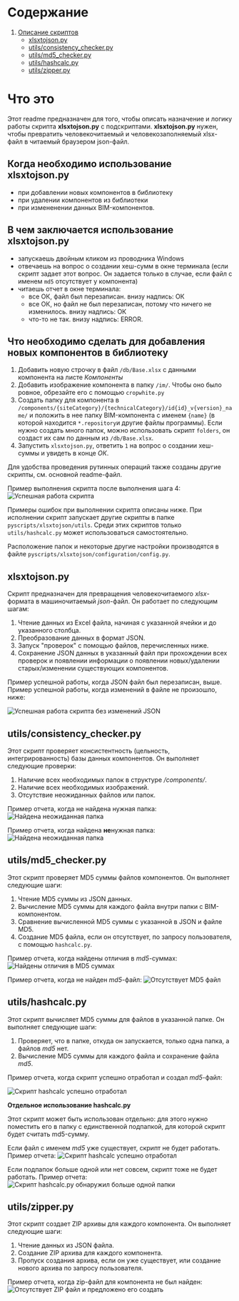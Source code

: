 # Содержание

1. [Описание скриптов](#описание-скриптов)
   - [xlsxtojson.py](#xlsxtojsonpy)
   - [utils/consistency_checker.py](#utilsconsistency_checkerpy)
   - [utils/md5_checker.py](#utilsmd5_checkerpy)
   - [utils/hashcalc.py](#utilshashcalcpy)
   - [utils/zipper.py](#utilszipperpy)

# Что это

Этот readme предназначен для того, чтобы описать назначение и логику работы скрипта **xlsxtojson.py** с подскриптами.  **xlsxtojson.py** нужен, чтобы превратить человекочитаемый и человекозаполняемый xlsx-файл в читаемый браузером json-файл.

## Когда необходимо использование **xlsxtojson.py**
- при добавлении новых компонентов в библиотеку
- при удалении компонентов из библиотеки
- при измененении данных BIM-компонентов.

## В чем заключается использование **xlsxtojson.py**
- запускаешь двойным кликом из проводника Windows
- отвечаешь на вопрос о создании хеш-сумм в окне терминала (если скрипт задает этот вопрос. Он задается только в случае, если файл с именем `md5` отсутствует у компонента)
- читаешь отчет в окне терминала:
   - все ОК, файл был перезаписан. внизу надпись: ОК
   - все ОК, но файл не был перезаписан, потому что ничего не изменилось. внизу надпись: ОК
   - что-то не так. внизу надпись: ERROR.

## Что необходимо сделать для добавления новых компонентов в библиотеку

1. Добавить новую строчку в файл `/db/Base.xlsx` с данными компонента на листе *Компоненты*
2. Добавить изображение компонента в папку `/im/`. Чтобы оно было ровное, обрезайте его с помощью `cropwhite.py`
3. Создать папку для компонента в `/components/{siteCategory}/{technicalCategory}/id{id}_v{version}_name/` и положить в нее папку BIM-компонента с именем `{name}` (в которой находится `*.repository`и другие файлы программы). Если нужно создать много папок, можно использовать скрипт `folders`, он создаст их сам по данным из `/db/Base.xlsx`.
4. Запустить `xlsxtojson.py`, ответить `1` на вопрос о создании хеш-суммы и увидеть в конце *ОК*.

Для удобства проведения рутинных операций также созданы другие скрипты, см. основной readme-файл.

Пример выполнения скрипта после выполнения шага 4:
![Успешная работа скрипта](xlsxtojson_newcomponent.png)

Примеры ошибок при выполнении скрипта описаны ниже. При исполнении скрипт запускает другие скрипты в папке `pyscripts/xlsxtojson/utils`. Среди этих скриптов только `utils/hashcalc.py` может использоваться самостоятельно. 

Расположение папок и некоторые другие настройки производятся в файле `pyscripts/xlsxtojson/configuration/config.py`.

## **xlsxtojson.py**  
Скрипт предназначен для превращения человекочитаемого *xlsx*-формата в машиночитаемый *json*-файл. Он работает по следующим шагам:
1. Чтение данных из Excel файла, начиная с указанной ячейки и до указанного столбца.
2. Преобразование данных в формат JSON.
3. Запуск "проверок" с помощью файлов, перечисленных ниже.
3. Сохранение JSON данных в указанный файл при прохождении всех проверок и появлении информации о появлении новых/удалении старых/изменении существующих компонентов.

Пример успешной работы, когда JSON файл был перезаписан, выше. Пример успешной работы, когда изменений в файле не произошло, ниже:

![Успешная работа скрипта без изменений JSON](xlsxtojson_nothinghaschanged.png)

## **utils/consistency_checker.py**  
Этот скрипт проверяет консистентность (цельность, интегрированность) базы данных компонентов. Он выполняет следующие проверки:
1. Наличие всех необходимых папок в структуре */components/*.
2. Наличие всех необходимых изображений.
3. Отсутствие неожиданных файлов или папок.

Пример отчета, когда не найдена нужная папка:
![Найдена неожиданная папка](xlsxtojson_comp_miss.png)

Пример отчета, когда найдена **не**нужная папка:
![Найдена неожиданная папка](xlsxtojson_unexpected.png)

## **utils/md5_checker.py**  
Этот скрипт проверяет MD5 суммы файлов компонентов. Он выполняет следующие шаги:
1. Чтение MD5 суммы из JSON данных.
2. Вычисление MD5 суммы для каждого файла внутри папки с BIM-компонентом.
3. Сравнение вычисленной MD5 суммы с указанной в JSON и файле MD5.
4. Создание MD5 файла, если он отсутствует, по запросу пользователя, с помощью `hashcalc.py`.

Пример отчета, когда найдены отличия в *md5*-суммах:
![Найдены отличия в MD5 суммах](xlsxtojson_md5_diff.png)

Пример отчета, когда не найден *md5*-файл:
![Отсутствует MD5 файл](xlsxtojson_md5_miss.png)

## **utils/hashcalc.py**  
Этот скрипт вычисляет MD5 суммы для файлов в указанной папке. Он выполняет следующие шаги:
1. Проверяет, что в папке, откуда он запускается, только одна папка, а файлов *md5* нет.
2. Вычисление MD5 суммы для каждого файла и сохранение файла *md5*.

Пример отчета, когда скрипт успешно отработал и создал *md5*-файл:  

![Скрипт hashcalc успешно отработал](hashcalc_nicework.png)

**Отдельное использование hashcalc.py**  

Этот скрипт может быть использован отдельно: для этого нужно поместить его в папку с единственной подпапкой, для которой скрипт будет считать md5-сумму. 

Если файл с именем *md5* уже существует, скрипт не будет работать. Пример отчета:
![Скрипт hashcalc успешно отработал](hashcalc_already.png)

Если подпапок больше одной или нет совсем, скрипт тоже не будет работать. Пример отчета:
![Скрипт hashcalc.py обнаружил больше одной папки](hashcalc_many_folders.png)

## **utils/zipper.py**  
Этот скрипт создает ZIP архивы для каждого компонента. Он выполняет следующие шаги:
1. Чтение данных из JSON файла.
2. Создание ZIP архива для каждого компонента.
3. Пропуск создания архива, если он уже существует, или создание нового архива по запросу пользователя.

Пример отчета, когда zip-файл для компонента не был найден:
![Отсутствует ZIP файл и предложено его создать](xlsxtojson_create-zip.png)